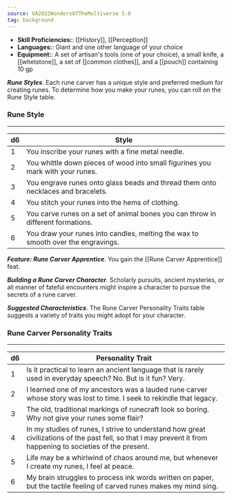 ```yaml
---
source: UA2022WondersOfTheMultiverse 5.0
tag: background
---
```



- **Skill Proficiencies:**: [[History]], [[Perception]]
- **Languages:**: Giant and one other language of your choice
- **Equipment:**: A set of artisan's tools (one of your choice), a small knife, a [[whetstone]], a set of [[common clothes]], and a [[pouch]] containing 10 gp


**_Rune Styles_**. Each rune carver has a unique style and preferred medium for creating runes. To determine how you make your runes, you can roll on the Rune Style table.
### Rune Style
---
|d6|Style|
|---|-------------|
|1|You inscribe your runes with a fine metal needle.|
|2|You whittle down pieces of wood into small figurines you mark with your runes.|
|3|You engrave runes onto glass beads and thread them onto necklaces and bracelets.|
|4|You stitch your runes into the hems of clothing.|
|5|You carve runes on a set of animal bones you can throw in different formations.|
|6|You draw your runes into candles, melting the wax to smooth over the engravings.|


**_Feature: Rune Carver Apprentice_**. You gain the [[Rune Carver Apprentice]] feat.

**_Building a Rune Carver Character_**. Scholarly pursuits, ancient mysteries, or all manner of fateful encounters might inspire a character to pursue the secrets of a rune carver.

**_Suggested Characteristics_**. The Rune Carver Personality Traits table suggests a variety of traits you might adopt for your character.
### Rune Carver Personality Traits
---
|d6|Personality Trait|
|---|-------------|
|1|Is it practical to learn an ancient language that is rarely used in everyday speech? No. But is it fun? Very.|
|2|I learned one of my ancestors was a lauded rune carver whose story was lost to time. I seek to rekindle that legacy.|
|3|The old, traditional markings of runecraft look so boring. Why not give your runes some flair?|
|4|In my studies of runes, I strive to understand how great civilizations of the past fell, so that I may prevent it from happening to societies of the present.|
|5|Life may be a whirlwind of chaos around me, but whenever I create my runes, I feel at peace.|
|6|My brain struggles to process ink words written on paper, but the tactile feeling of carved runes makes my mind sing.|


